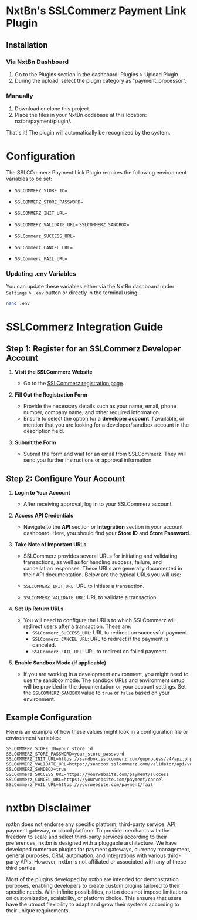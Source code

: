 # NxtBn's SSLCommerz Payment Link Plugin


## Installation

### Via NxtBn Dashboard
1. Go to the Plugins section in the dashboard: Plugins > Upload Plugin.
2. During the upload, select the plugin category as "payment_processor".

### Manually
1. Download or clone this project.
2. Place the files in your NxtBn codebase at this location: nxtbn/payment/plugin/.

That's it! The plugin will automatically be recognized by the system.


# Configuration
The SSLCOmmerz Payment Link Plugin requires the following environment variables to be set:

- `SSLCOMMERZ_STORE_ID=`
- `SSLCOMMERZ_STORE_PASSWORD=`

- `SSLCOMMERZ_INIT_URL=`
- `SSLCOMMERZ_VALIDATE_URL=`
`SSLCOMMERZ_SANDBOX=`

- `SSLCommerz_SUCCESS_URL= `
- `SSLCommerz_CANCEL_URL=`
- `SSLCommerz_FAIL_URL=`

### Updating .env Variables
You can update these variables either via the NxtBn dashboard under `Settings` > `.env` button or directly in the terminal using:
```bash
nano .env
```

#

# SSLCommerz Integration Guide

## Step 1: Register for an SSLCommerz Developer Account

1. **Visit the SSLCommerz Website**
   - Go to the [SSLCommerz registration page](https://developer.sslcommerz.com/registration/).

2. **Fill Out the Registration Form**
   - Provide the necessary details such as your name, email, phone number, company name, and other required information.
   - Ensure to select the option for a **developer account** if available, or mention that you are looking for a developer/sandbox account in the description field.

3. **Submit the Form**
   - Submit the form and wait for an email from SSLCommerz. They will send you further instructions or approval information.

## Step 2: Configure Your Account

1. **Login to Your Account**
   - After receiving approval, log in to your SSLCommerz account.

2. **Access API Credentials**
   - Navigate to the **API** section or **Integration** section in your account dashboard. Here, you should find your **Store ID** and **Store Password**.

3. **Take Note of Important URLs**
   - SSLCommerz provides several URLs for initiating and validating transactions, as well as for handling success, failure, and cancellation responses. These URLs are generally documented in their API documentation. Below are the typical URLs you will use:

   - `SSLCOMMERZ_INIT_URL`: URL to initiate a transaction.
   - `SSLCOMMERZ_VALIDATE_URL`: URL to validate a transaction.

4. **Set Up Return URLs**
   - You will need to configure the URLs to which SSLCommerz will redirect users after a transaction. These are:
     - `SSLCommerz_SUCCESS_URL`: URL to redirect on successful payment.
     - `SSLCommerz_CANCEL_URL`: URL to redirect if the payment is canceled.
     - `SSLCommerz_FAIL_URL`: URL to redirect on failed payment.

5. **Enable Sandbox Mode (if applicable)**
   - If you are working in a development environment, you might need to use the sandbox mode. The sandbox URLs and environment setup will be provided in the documentation or your account settings. Set the `SSLCOMMERZ_SANDBOX` value to `true` or `false` based on your environment.

## Example Configuration

Here is an example of how these values might look in a configuration file or environment variables:

```env
SSLCOMMERZ_STORE_ID=your_store_id
SSLCOMMERZ_STORE_PASSWORD=your_store_password
SSLCOMMERZ_INIT_URL=https://sandbox.sslcommerz.com/gwprocess/v4/api.php
SSLCOMMERZ_VALIDATE_URL=https://sandbox.sslcommerz.com/validator/api/validationserverAPI.php
SSLCOMMERZ_SANDBOX=true
SSLCommerz_SUCCESS_URL=https://yourwebsite.com/payment/success
SSLCommerz_CANCEL_URL=https://yourwebsite.com/payment/cancel
SSLCommerz_FAIL_URL=https://yourwebsite.com/payment/fail
```


# nxtbn Disclaimer

nxtbn does not endorse any specific platform, third-party service, API, payment gateway, or cloud platform. To provide merchants with the freedom to scale and select third-party services according to their preferences, nxtbn is designed with a pluggable architecture. We have developed numerous plugins for payment gateways, currency management, general purposes, CRM, automation, and integrations with various third-party APIs. However, nxtbn is not affiliated or associated with any of these third parties.

Most of the plugins developed by nxtbn are intended for demonstration purposes, enabling developers to create custom plugins tailored to their specific needs. With infinite possibilities, nxtbn does not impose limitations on customization, scalability, or platform choice. This ensures that users have the utmost flexibility to adapt and grow their systems according to their unique requirements.
